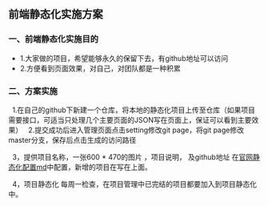 ## 前端静态化实施方案

### 一、前端静态化实施目的
* 1.大家做的项目，希望能够永久的保留下去，有github地址可以访问
* 2.方便看到页面效果，对自己，对团队都是一种积累

### 二、方案实施

   1.在自己的github下新建一个仓库，将本地的静态化项目上传至仓库（如果项目需要接口，可适当只处理几个主要页面的JSON写在页面上，保证可以看到主要效果）
   
   2.提交成功后进入管理页面点击setting修改git page，将git page修改master分支，保存后点击生成的访问路径
   
   3，提供项目名称，一张600 * 470的图片 ，项目说明， 及github地址 在[官网静态化配置md](https://github.com/jusfoun-FE/jusfoun-FE.github.io/blob/master/project/9cf.md)中配置，新增的项目在写在上面。
 
   4，项目静态化 每周一检查，在项目管理中已完结的项目都要加入到项目静态化中。




